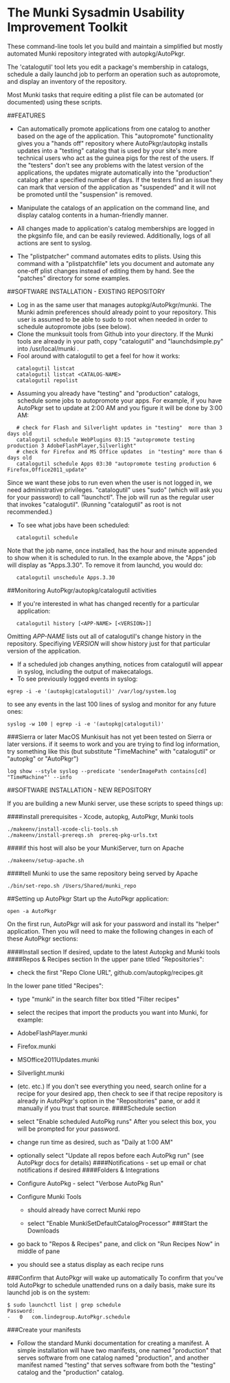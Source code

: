 The Munki Sysadmin Usability Improvement Toolkit
================================================

These command-line tools let you build and maintain a simplified but
mostly automated Munki repository integrated with autopkg/AutoPkgr.

The 'catalogutil' tool lets you edit a package's membership in
catalogs, schedule a daily launchd job to perform an operation
such as autopromote, and display an inventory of the repository.

Most Munki tasks that require editing a plist file can be automated
(or documented) using these scripts.

##FEATURES
* Can automatically promote applications from one catalog to another
based on the age of the application.  This "autopromote" functionality
gives you a "hands off" repository where AutoPkgr/autopkg installs
updates into a "testing" catalog that is used by your site's more
technical users who act as the guinea pigs for the rest of the users.
If the "testers" don't see any problems with the latest version of
the applications, the updates migrate automatically into the "production"
catalog after a specified number of days.  If the testers find an issue
they can mark that version of the application as "suspended" and it will
not be promoted until the "suspension" is removed.

* Manipulate the catalogs of an application on the command line, and
display catalog contents in a human-friendly manner.

* All changes made to application's catalog memberships are logged in
the pkgsinfo file, and can be easily reviewed.  Additionally, logs of
all actions are sent to syslog.

* The "plistpatcher" command automates edits to plists.  Using
this command with a "plistpatchfile" lets you document and automate
any one-off plist changes instead of editing them by hand.  See
the "patches" directory for some examples.

##SOFTWARE INSTALLATION - EXISTING REPOSITORY

* Log in as the same user that manages autopkg/AutoPkgr/munki.  The
Munki admin preferences should already point to your repository.  This
user is assumed to be able to sudo to root when needed in order to
schedule autopromote jobs (see below).
* Clone the munksuit tools from Github into your directory.  If the Munki
tools are already in your path, copy "catalogutil" and "launchdsimple.py"
into /usr/local/munki .
* Fool around with catalogutil to get a feel for how it works:
```
   catalogutil listcat
   catalogutil listcat <CATALOG-NAME>
   catalogutil repolist
```
* Assuming you already have "testing" and "production" catalogs, schedule
some jobs to autopromote your apps.  For example, if you have AutoPkgr set
to update at 2:00 AM and you figure it will be done by 3:00 AM:
```
   # check for Flash and Silverlight updates in "testing"  more than 3 days old
   catalogutil schedule WebPlugins 03:15 "autopromote testing production 3 AdobeFlashPlayer,Silverlight"
   # check for Firefox and MS Office updates  in "testing" more than 6 days old
   catalogutil schedule Apps 03:30 "autopromote testing production 6 Firefox,Office2011_update"
```
Since we want these jobs to run even when the user is not logged in, we
need administrative privileges.  "catalogutil" uses "sudo" (which will
ask you for your password) to call "launchctl".  The job will run as the
regular user that invokes "catalogutil".  (Running "catalogutil" as root
is not recommended.)
* To see what jobs have been scheduled:
```
   catalogutil schedule
```
Note that the job name, once installed, has the hour and minute appended
to show when it is scheduled to run.  In the example above, the "Apps" job
will display as "Apps.3.30".  To remove it from launchd, you would do:

```
   catalogutil unschedule Apps.3.30
```

##Monitoring AutoPkgr/autopkg/catalogutil activities
* If you're interested in what has changed recently for a particular
application:
```
   catalogutil history [<APP-NAME> [<VERSION>]]
```
Omitting _APP-NAME_ lists out all of catalogutil's change history in the
repository.  Specifiying _VERSION_ will show history just for that
particular version of the application.
* If a scheduled job changes anything, notices from catalogutil
will appear in syslog, including the output of makecatalogs.
* To see previously logged events in syslog:
```
egrep -i -e '(autopkg|catalogutil)' /var/log/system.log
```
to see any events in the last 100 lines of syslog and monitor for any
future ones:
```
syslog -w 100 | egrep -i -e '(autopkg|catalogutil)'
```
###Sierra or later MacOS
Munkisuit has not yet been tested on Sierra or later versions.
if it seems to work and you are trying to find log information,
try something like this (but substitute "TimeMachine" with "catalogutil"
or "autopkg" or "AutoPkgr")
```
log show --style syslog --predicate 'senderImagePath contains[cd] "TimeMachine"' --info
```

##SOFTWARE INSTALLATION - NEW REPOSITORY

If you are building a new Munki server, use these scripts to speed
things up:

####install prerequisites - Xcode, autopkg, AutoPkgr, Munki tools
```
./makeenv/install-xcode-cli-tools.sh
./makeenv/install-prereqs.sh  prereq-pkg-urls.txt
```

####if this host will also be your MunkiServer, turn on Apache
```
./makeenv/setup-apache.sh
```

####tell Munki to use the same repository being served by Apache
```
./bin/set-repo.sh /Users/Shared/munki_repo
```

##Setting up AutoPkgr
Start up the AutoPkgr application:
```
open -a AutoPkgr
```
On the first run, AutoPkgr will ask for your password and install
its "helper" application.  Then you will need to make the following
changes in each of these AutoPkgr sections:

####Install section
If desired, update to the latest Autopkg and Munki tools
####Repos & Recipes section
In the upper pane titled "Repositories":
*   check the first "Repo Clone URL", github.com/autopkg/recipes.git

In the lower pane titled "Recipes":

*   type "munki" in the search filter box titled "Filter recipes"      
*   select the recipes that import the products you want into Munki,
for example:
  * AdobeFlashPlayer.munki
  * Firefox.munki
  * MSOffice2011Updates.munki
  * Silverlight.munki
  * (etc. etc.)
If you don't see everything you need, search online for a recipe for
your desired app, then check to see if that recipe repository is already
in AutoPkgr's option in the "Repositories" pane, or add it manually if
you trust that source.
####Schedule section
*   select "Enable scheduled AutoPkg runs"
After you select this box, you will be prompted for your password.
*   change run time as desired, such as "Daily at 1:00 AM"
*   optionally select "Update all repos before each AutoPkg run" (see AutoPkgr docs for details)
####Notifications - set up email or chat notifications if desired
####Folders & Integrations
*   Configure AutoPkg - select "Verbose AutoPkg Run"
*   Configure Munki Tools

    - should already have correct Munki repo

    - select "Enable MunkiSetDefaultCatalogProcessor"
###Start the Downloads
* go back to "Repos & Recipes" pane, and click on "Run Recipes Now" in middle of pane
* you should see a status display as each recipe runs

###Confirm that AutoPkgr will wake up automatically
To confirm that you've told AutoPkgr to schedule unattended runs on a daily
basis, make sure its launchd job is on the system:
```
$ sudo launchctl list | grep schedule
Password:
-	0	com.lindegroup.AutoPkgr.schedule
```

###Create your manifests
* Follow the standard Munki documentation for creating a manifest.  A
simple installation will have two manifests, one named "production"
that serves software from one catalog named "production", and another
manifest named "testing" that serves software from both the "testing"
catalog and the "production" catalog.

